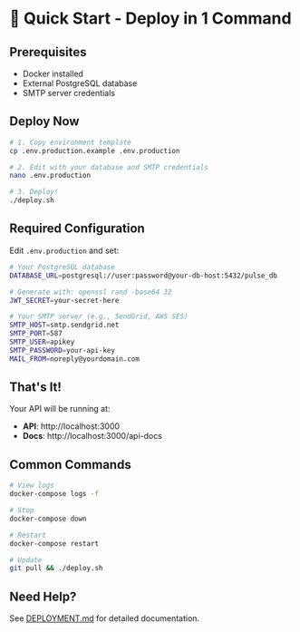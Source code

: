 # 🚀 Quick Start - Deploy in 1 Command

## Prerequisites

- Docker installed
- External PostgreSQL database
- SMTP server credentials

## Deploy Now

```bash
# 1. Copy environment template
cp .env.production.example .env.production

# 2. Edit with your database and SMTP credentials
nano .env.production

# 3. Deploy!
./deploy.sh
```

## Required Configuration

Edit `.env.production` and set:

```bash
# Your PostgreSQL database
DATABASE_URL=postgresql://user:password@your-db-host:5432/pulse_db

# Generate with: openssl rand -base64 32
JWT_SECRET=your-secret-here

# Your SMTP server (e.g., SendGrid, AWS SES)
SMTP_HOST=smtp.sendgrid.net
SMTP_PORT=587
SMTP_USER=apikey
SMTP_PASSWORD=your-api-key
MAIL_FROM=noreply@yourdomain.com
```

## That's It!

Your API will be running at:
- **API**: http://localhost:3000
- **Docs**: http://localhost:3000/api-docs

## Common Commands

```bash
# View logs
docker-compose logs -f

# Stop
docker-compose down

# Restart
docker-compose restart

# Update
git pull && ./deploy.sh
```

## Need Help?

See [DEPLOYMENT.md](./DEPLOYMENT.md) for detailed documentation.

